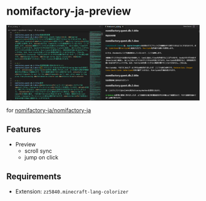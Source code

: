 # nomifactory-ja-preview

![ss](./nomifactory-ja-preview-screenshot.png)

for [nomifactory-ja/nomifactory-ja](https://github.com/nomifactory-ja/nomifactory-ja)

## Features

- Preview
  - scroll sync
  - jump on click

## Requirements

- Extension: `zz5840.minecraft-lang-colorizer`
